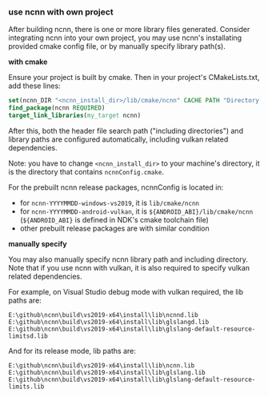 ### use ncnn with own project

After building ncnn, there is one or more library files generated. Consider integrating ncnn into your own project, you may use ncnn's installating provided cmake config file, or by manually specify library path(s).

**with cmake**

Ensure your project is built by cmake. Then in your project's CMakeLists.txt, add these lines:

```cmake
set(ncnn_DIR "<ncnn_install_dir>/lib/cmake/ncnn" CACHE PATH "Directory that contains ncnnConfig.cmake")
find_package(ncnn REQUIRED)
target_link_libraries(my_target ncnn)
```
After this, both the header file search path ("including directories") and library paths are configured automatically, including vulkan related dependencies.

Note: you have to change `<ncnn_install_dir>` to your machine's directory, it is the directory that contains `ncnnConfig.cmake`.

For the prebuilt ncnn release packages, ncnnConfig is located in:
- for `ncnn-YYYYMMDD-windows-vs2019`, it is `lib/cmake/ncnn`
- for `ncnn-YYYYMMDD-android-vulkan`, it is `${ANDROID_ABI}/lib/cmake/ncnn` (`${ANDROID_ABI}` is defined in NDK's cmake toolchain file)
- other prebuilt release packages are with similar condition

**manually specify**

You may also manually specify ncnn library path and including directory. Note that if you use ncnn with vulkan, it is also required to specify vulkan related dependencies.

For example, on Visual Studio debug mode with vulkan required, the lib paths are:
```
E:\github\ncnn\build\vs2019-x64\install\lib\ncnnd.lib
E:\github\ncnn\build\vs2019-x64\install\lib\glslangd.lib
E:\github\ncnn\build\vs2019-x64\install\lib\glslang-default-resource-limitsd.lib
```
And for its release mode, lib paths are:
```
E:\github\ncnn\build\vs2019-x64\install\lib\ncnn.lib
E:\github\ncnn\build\vs2019-x64\install\lib\glslang.lib
E:\github\ncnn\build\vs2019-x64\install\lib\glslang-default-resource-limits.lib
```
